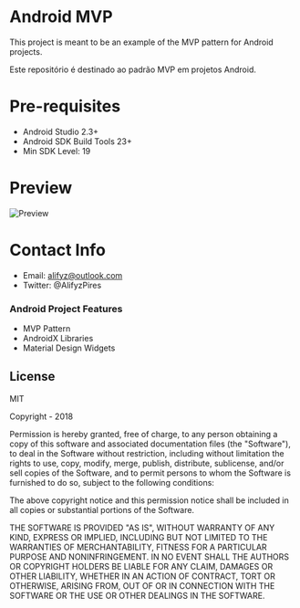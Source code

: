 # Android MVP 

This project is meant to be an example of the MVP pattern for Android projects. 

Este repositório é destinado ao padrão MVP em projetos Android. 

# Pre-requisites

  - Android Studio 2.3+
  - Android SDK Build Tools 23+
  - Min SDK Level: 19
 
# Preview
![Preview](http://i65.tinypic.com/1235hjl.png)

# Contact Info

- Email: alifyz@outlook.com
- Twitter: @AlifyzPires

### Android Project Features

- MVP Pattern
- AndroidX Libraries
- Material Design Widgets


License
----

MIT

Copyright - 2018

Permission is hereby granted, free of charge, to any person obtaining a copy of this software and associated documentation files (the "Software"), to deal in the Software without restriction, including without limitation the rights to use, copy, modify, merge, publish, distribute, sublicense, and/or sell copies of the Software, and to permit persons to whom the Software is furnished to do so, subject to the following conditions:

The above copyright notice and this permission notice shall be included in all copies or substantial portions of the Software.

THE SOFTWARE IS PROVIDED "AS IS", WITHOUT WARRANTY OF ANY KIND, EXPRESS OR IMPLIED, INCLUDING BUT NOT LIMITED TO THE WARRANTIES OF MERCHANTABILITY, FITNESS FOR A PARTICULAR PURPOSE AND NONINFRINGEMENT. IN NO EVENT SHALL THE AUTHORS OR COPYRIGHT HOLDERS BE LIABLE FOR ANY CLAIM, DAMAGES OR OTHER LIABILITY, WHETHER IN AN ACTION OF CONTRACT, TORT OR OTHERWISE, ARISING FROM, OUT OF OR IN CONNECTION WITH THE SOFTWARE OR THE USE OR OTHER DEALINGS IN THE SOFTWARE.

